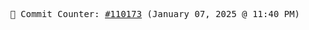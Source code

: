 <p align="center">
    <samp>
        📮 Commit Counter: <a href="https://github.com/Javascript-void0/Javascript-void0/commits/main">#110173</a> (January 07, 2025 @ 11:40 PM)
    </samp>
</p>